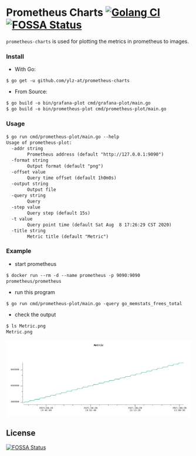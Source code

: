 # Prometheus Charts [![Golang CI](https://github.com/ylz-at/prometheus-charts/actions/workflows/go.yml/badge.svg)](https://github.com/ylz-at/prometheus-charts/actions/workflows/go.yml) [![FOSSA Status](https://app.fossa.com/api/projects/git%2Bgithub.com%2Fylz-at%2Fprometheus-charts.svg?type=shield)](https://app.fossa.com/projects/git%2Bgithub.com%2Fylz-at%2Fprometheus-charts?ref=badge_shield)

`prometheus-charts` is used for plotting the metrics in prometheus to images.

### Install
- With Go:
```shell script
$ go get -u github.com/ylz-at/prometheus-charts
```
- From Source:
```shell script
$ go build -o bin/grafana-plot cmd/grafana-plot/main.go
$ go build -o bin/prometheus-plot cmd/prometheus-plot/main.go
```

### Usage

```shell script
$ go run cmd/prometheus-plot/main.go --help
Usage of prometheus-plot:
  -addr string
        Prometheus address (default "http://127.0.0.1:9090")
  -format string
        Output format (default "png")
  -offset value
        Query time offset (default 1h0m0s)
  -output string
        Output file
  -query string
        Query
  -step value
        Query step (default 15s)
  -t value
        Query point time (default Sat Aug  8 17:26:29 CST 2020)
  -title string
        Metric title (default "Metric")
```

### Example

- start prometheus
```shell script
$ docker run --rm -d --name prometheus -p 9090:9090 prometheus/prometheus
```

- run this program
```shell script
$ go run cmd/prometheus-plot/main.go -query go_memstats_frees_total
```

- check the output
```shell script
$ ls Metric.png
Metric.png
```
![Output](Metric.png)



## License
[![FOSSA Status](https://app.fossa.com/api/projects/git%2Bgithub.com%2Fylz-at%2Fprometheus-charts.svg?type=large)](https://app.fossa.com/projects/git%2Bgithub.com%2Fylz-at%2Fprometheus-charts?ref=badge_large)
